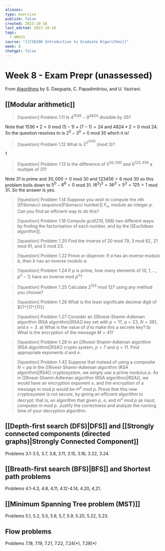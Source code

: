 ```yaml
---
aliases: 
type: exercise
publish: false
created: 2023-10-18
last_edited: 2023-10-18
tags:
  - OMSCS
course: "[[CS6200 Introduction to Graduate Algorithms]]"
week: 8
chatgpt: false
---
```

# Week 8 - Exam Prepr (unassessed) 

From [Algorithms](http://algorithmics.lsi.upc.edu/docs/Dasgupta-Papadimitriou-Vazirani.pdf) by S. Dasgupta, C. Papadimitriou, and U. Vazirani.

## [[Modular arithmetic]]

> [!question] Problem 1.11 
> Is $4^{1536} - 9^{4824}$ divisible by 35?

Note that $1536*2 = 0$ mod $(5-1) \times (7-1) = 24$ and $4824*2 = 0$ mod $24$. So the question resolves to is $2^{0} - 3^{0} = 0$ mod $35$ which it is!   

> [!question] Problem 1.12 
> What is $2^{2^{2006}}$ (mod 3)?

1

> [!question] Problem 1.13 
> Is the difference of $5^{30,000}$ and $6^{123,456}$ a multiple of 31?

Note 31 is prime and $30,000 = 0$ mod $30$ and $123456 = 6$ mod $30$ so this problem boils down to $5^0 - 6^6 = 0$ mod $31$. $(6^2)^3 = 36^3 = 5^3 = 125 = 1$ mod $31$. So the answer is yes. 


> [!question] Problem 1.14
> Suppose you wish to compute the $n$th [[Fibonacci sequence|Fibonacci number]] $F_n$, modulo an integer $p$. Can you find an efficient way to do this?



> [!question] Problem 1.18
> Compute $gcd(210,588)$ two different ways: by finding the factorisation of each number, and by the [[Euclidean algorithm]].


> [!question] Problem 1.20
> Find the inverse of 20 mod 79, 3 mod 62, 21 mod 91, and 5 mod 23.


> [!question] Problem 1.22
> Prove or disprove: If $a$ has an inverse modulo $b$, then $b$ has an inverse modulo $a$.


> [!question] Problem 1.24
> If $p$ is prime, how many elements of $\{0,1, \ldots, p^n-1\}$ have an inverse mod $p^n$?


> [!question] Problem 1.25
> Calculate $2^{125}$ mod $127$ using any method you choose?


> [!question] Problem 1.26
> What is the least significate decimal digit of $17^{17^{17}}

> [!question] Problem 1.27
> Consider an [[Rivest-Shamir-Adleman algorithm (RSA algorithm)|RSA]] key set with $p=17$, $q=23$, $N=391$, and $e=3$. 
> a) What is the value of $d$ to make this a secrete key?
> b) What is the encryption of the message $M = 41$?

> [!question] Problem 1.28
> In an [[Rivest-Shamir-Adleman algorithm (RSA algorithm)|RSA]] crypto system, $p=7$ and $q=11$. Find appropriate exponents $d$ and $e$.

> [!question] Problem 1.42
> Suppose that instead of using a composite $N = pq$ in the [[Rivest-Shamir-Adleman algorithm (RSA algorithm)|RSA]] cryptosystem, we simply use a prime modulus $p$. As in [[Rivest-Shamir-Adleman algorithm (RSA algorithm)|RSA]], we would have an encryption exponent $e$, and the encryption of a message $m$ mod $p$ would be $m^e$ mod $p$. Prove that this new cryptosystem is not secure, by giving an efficient algorithm to decrypt: that is, an algorithm that given $p$, $e$, and $m^e$ mod $p$ as input, computes $m$ mod $p$. Justify the correctness and analyze the running time of your decryption algorithm.

## [[Depth-first search (DFS)|DFS]] and [[Strongly connected components (directed graphs)|Strongly Connected Component]]

Problems 3.1-3.5, 3.7, 3.8, 3.11, 3.15, 3.16, 3.22, 3.24.

## [[Breath-first search (BFS)|BFS]] and Shortest path problems

Problems 4.1-4.3, 4.8, 4.11, 4.12-4.14, 4.20, 4,21.

## [[Minimum Spanning Tree problem (MST)]]

Problems 5.1, 5.2, 5.5, 5.6, 5,7, 5.9, 5.20, 5.22, 5.23.

## Flow problems

Problems 7.18, 7.19, 7.21, 7.22, 7.24(\*), 7.28(\*)